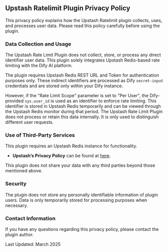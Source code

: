 ## Upstash Ratelimit Plugin Privacy Policy
This privacy policy explains how the Upstash Ratelimit plugin collects, uses, and processes user data. Please read this policy carefully before using the plugin.

### Data Collection and Usage
The Upstash Rate Limit Plugin does not collect, store, or process any direct identifier user data. This plugin solely integrates Upstash Redis-based rate limiting with the Dify AI platform.

The plugin requires Upstash Redis REST URL and Token for authentication purposes only. These indirect identifiers are processed as Dify `secret-input` credentials and are stored only within your Dify instance.

However, if the "Rate Limit Scope" parameter is set to "Per User", the Dify-provided `sys.user_id` is used as an identifier to enforce rate limiting. This identifier is stored in Upstash Redis temporarily and can be viewed through the Upstash Redis monitor during that period. The Upstash Rate Limit Plugin does not process or retain this data internally. It is only used to distinguish different user requests.

### Use of Third-Party Services
This plugin requires an Upstash Redis instance for functionality.
- **Upstash’s Privacy Policy** can be found at [here](https://upstash.com/trust/privacy.pdf).

This plugin does not share your data with any third parties beyond those mentioned above.

### Security
The plugin does not store any personally identifiable information of plugin users.
Data is only temporarily stored for processing purposes when necessary.

### Contact Information
If you have any questions regarding this privacy policy, please contact the plugin author.

Last Updated: March 2025